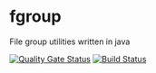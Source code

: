# fgroup
File group utilities written in java

[![Quality Gate Status](https://sonarcloud.io/api/project_badges/measure?project=peasoupio_fgroup&metric=alert_status)](https://sonarcloud.io/dashboard?id=peasoupio_fgroup)
[![Build Status](https://travis-ci.com/peasoupio/fgroup.svg?branch=release%2F0.1-beta)](https://travis-ci.com/peasoupio/fgroup)
